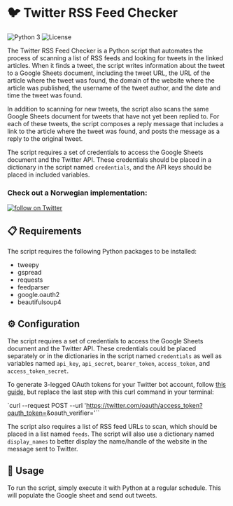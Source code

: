 # 🐦 Twitter RSS Feed Checker 

![Python 3](https://img.shields.io/badge/Python-3-blue)
![License](https://img.shields.io/badge/License-MIT-green)

The Twitter RSS Feed Checker is a Python script that automates the process of scanning a list of RSS feeds and looking for tweets in the linked articles. When it finds a tweet, the script writes information about the tweet to a Google Sheets document, including the tweet URL, the URL of the article where the tweet was found, the domain of the website where the article was published, the username of the tweet author, and the date and time the tweet was found.

In addition to scanning for new tweets, the script also scans the same Google Sheets document for tweets that have not yet been replied to. For each of these tweets, the script composes a reply message that includes a link to the article where the tweet was found, and posts the message as a reply to the original tweet.

The script requires a set of credentials to access the Google Sheets document and the Twitter API. These credentials should be placed in a dictionary in the script named `credentials`, and the API keys should be placed in included variables.

### Check out a Norwegian implementation:

<a href="https://twitter.com/intent/follow?screen_name=sitertbot">
        <img src="https://img.shields.io/twitter/follow/sitertbot?style=social&logo=twitter"
            alt="follow on Twitter"></a>

## 📋 Requirements

The script requires the following Python packages to be installed:

- tweepy
- gspread
- requests
- feedparser
- google.oauth2
- beautifulsoup4

## ⚙️ Configuration

The script requires a set of credentials to access the Google Sheets document and the Twitter API. These credentials could be placed separately or in the dictionaries in the script named `credentials` as well as variables named `api_key`, `api_secret`, `bearer_token`, `access_token`, and `access_token_secret`.

To generate 3-legged OAuth tokens for your Twitter bot account, follow [this guide](https://medium.com/geekculture/how-to-create-multiple-bots-with-a-single-twitter-developer-account-529eaba6a576), but replace the last step with this curl command in your terminal:

`curl --request POST --url 'https://twitter.com/oauth/access_token?oauth_token=<TOKEN>&oauth_verifier=<PIN>'``

The script also requires a list of RSS feed URLs to scan, which should be placed in a list named `feeds`. The script will also use a dictionary named `display_names` to better display the name/handle of the website in the message sent to Twitter.

## 🚀 Usage

To run the script, simply execute it with Python at a regular schedule. This will populate the Google sheet and send out tweets.
